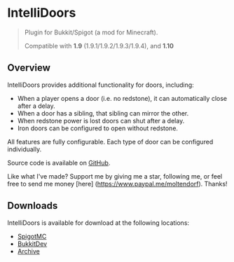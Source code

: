 IntelliDoors
============

> Plugin for Bukkit/Spigot (a mod for Minecraft).
>
> Compatible with **1.9** (1.9.1/1.9.2/1.9.3/1.9.4), and **1.10**

## Overview

IntelliDoors provides additional functionality for doors, including:

  - When a player opens a door (i.e. no redstone), it can automatically close after a delay.
  - When a door has a sibling, that sibling can mirror the other.
  - When redstone power is lost doors can shut after a delay.
  - Iron doors can be configured to open without redstone.

All features are fully configurable. Each type of door can be configured individually.

Source code is available on [GitHub](https://github.com/moltendorf/IntelliDoors).

Like what I've made? Support me by giving me a star, following me, or feel free to send me money [here]
(https://www.paypal.me/moltendorf). Thanks!

## Downloads

IntelliDoors is available for download at the following locations:

  - [SpigotMC](https://www.spigotmc.org/resources/intellidoors.24301/)
  - [BukkitDev](http://dev.bukkit.org/bukkit-plugins/intellidoors/)
  - [Archive](https://share.moltendorf.net/Projects/Bukkit/IntelliDoors/)
